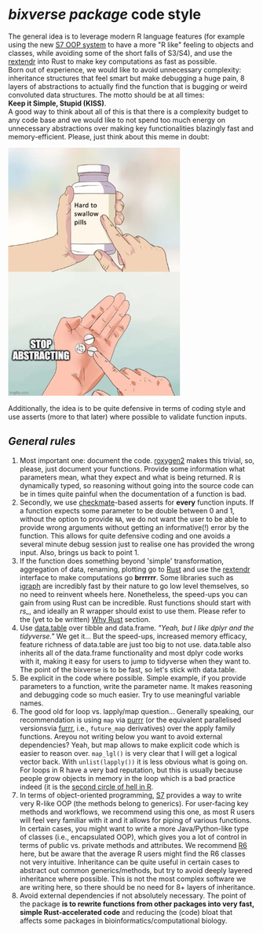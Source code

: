 # *bixverse package* code style

The general idea is to leverage modern R language features (for example using 
the new [S7 OOP system](https://github.com/RConsortium/S7) to have a more "R 
like" feeling to objects and classes, while avoiding some of the short falls of 
S3/S4), and use the [rextendr](https://github.com/extendr/rextendr) into Rust 
to make key computations as fast as possible. </br>
Born out of experience, we would like to avoid unnecessary complexity: 
inheritance structures that feel smart but make debugging a huge pain, 8 layers
of abstractions to actually find the function that is bugging or weird convoluted
data structures. The motto should be at all times: </br> 
**Keep it Simple, Stupid (KISS)**. </br>
A good way to think about all of this is that there is a complexity budget to 
any code base and we would like to not spend too much energy on unnecessary 
abstractions over making key functionalities blazingly fast and memory-efficient.
Please, just think about this meme in doubt:

<img src="/misc/pics/stop_abstracting.png" width="350" height="504" alt="stop abstracting">

Additionally, the idea is to be quite defensive in terms of coding style and use
asserts (more to that later) where possible to validate function inputs.

## *General rules*

1. Most important one: document the code. [roxygen2](https://roxygen2.r-lib.org) 
makes this trivial, so, please, just document your functions. Provide some 
information what parameters mean, what they expect and what is being returned.
R is dynamically typed, so reasoning without going into the source code can be
in times quite painful when the documentation of a function is bad.
2. Secondly, we use [checkmate](https://mllg.github.io/checkmate/)-based asserts
for **every** function inputs. If a function expects some parameter to be double
between 0 and 1, without the option to provide `NA`, we do not want the user to 
be able to provide wrong arguments without getting an informative(!) error by
the function. This allows for quite defensive coding and one avoids a several 
minute debug session just to realise one has provided the wrong input. Also,
brings us back to point 1.
3. If the function does something beyond 'simple' transformation, aggregation of
data, renaming, plotting go to [Rust](https://www.rust-lang.org) and use the 
[rextendr](https://github.com/extendr/rextendr) interface to make computations 
go **brrrrrr**. Some libraries such as [igraph](https://r.igraph.org) are 
incredibly fast by their nature to go low level themselves, so no need to
reinvent wheels here. Nonetheless, the speed-ups you can gain from using Rust can
be incredible. Rust functions should start with *rs_*, and ideally an R wrapper
should exist to use them. Please refer to the (yet to be written) [Why Rust](/docs/why_rust.md)
section.
4. Use [data.table](https://github.com/Rdatatable/data.table) over tibble and
data.frame. *"Yeah, but I like dplyr and the tidyverse."* We get it... But the 
speed-ups, increased memory efficacy, feature richness of data.table are just 
too big to not use. data.table also inherits all of the data.frame functionality
and most dplyr code works with it, making it easy for users to jump to tidyverse
when they want to. The point of the bixverse is to be fast, so let's stick with
data.table.
5. Be explicit in the code where possible. Simple example, if you provide 
parameters to a function, write the parameter name. It makes reasoning and
debugging code so much easier. Try to use meaningful variable names.
6. The good old for loop vs. lapply/map question... Generally speaking, our
recommendation is using `map` via [purrr](https://purrr.tidyverse.org) (or the 
equivalent parallelised versionsvia [furrr](https://furrr.futureverse.org), i.e., 
`future_map` derivatives) over the apply family functions. Areyou not writing 
below you want to avoid external dependencies? Yeah, but map allows to make 
explicit code which is easier to reason over. `map_lgl()` is very clear that I 
will get a logical vector back. With `unlist(lapply())` it is less
obvious what is going on. For loops in R have a very bad reputation, but this is 
usually because people grow objects in memory in the loop which is a bad 
practice indeed (it is the [second circle of hell in R](https://www.burns-stat.com/pages/Tutor/R_inferno.pdf).
7. In terms of object-oriented programming, [S7](https://github.com/RConsortium/S7)
provides a way to write very R-like OOP (the methods belong to generics). For 
user-facing key methods and workflows, we recommend using this one, as most R
users will feel very familiar with it and it allows for piping of various 
functions. In  certain cases, you might want to write a more Java/Python-like 
type of classes (i.e., encapsulated OOP), which gives you a lot of control in
terms of public vs. private methods and attributes. We recommend [R6](https://r6.r-lib.org/articles/Introduction.html)
here, but be aware that the average R users might find the R6 classes not very
intuitive. Inheritance can be quite useful in certain cases to abstract out
common generics/methods, but try to avoid deeply layered inheritance where 
possible. This is not the most complex software we are writing here, so there
should be no need for 8+ layers of inheritance.
8. Avoid external dependencies if not absolutely necessary. The point of the 
package **is to rewrite functions from other packages into very fast, simple Rust-accelerated code** 
and reducing the (code) bloat that affects some packages in bioinformatics/computational 
biology.
